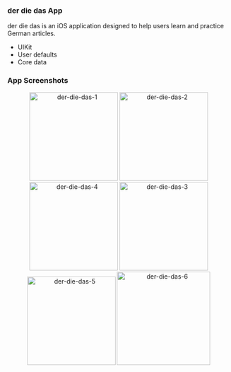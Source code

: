 ### der die das App
der die das is an iOS application designed to help users learn and practice German articles.
- UIKit
- User defaults
- Core data

### App Screenshots
<p align="center">
<img width="200" alt="der-die-das-1" src="https://github.com/sulekaptan/DerDieDas/assets/45969586/e0d57ceb-a964-49b1-b232-eef477af4cd3">
<img width="200" alt="der-die-das-2" src="https://github.com/sulekaptan/DerDieDas/assets/45969586/1428dde1-482b-4958-9b77-ab8b82d3301c">
<img width="200" alt="der-die-das-4" src="https://github.com/sulekaptan/DerDieDas/assets/45969586/3e9f3d49-a174-4144-931d-c434b7868bf7">
<img width="200" alt="der-die-das-3" src="https://github.com/sulekaptan/DerDieDas/assets/45969586/bb2d509e-2ab0-48ab-b504-e2fb90b9465e">
<img width="200" alt="der-die-das-5" src="https://github.com/sulekaptan/DerDieDas/assets/45969586/37ca0a38-8b48-43a1-810e-f3857bb38463">
<img width="211" alt="der-die-das-6" src="https://github.com/sulekaptan/DerDieDas/assets/45969586/fe5228d2-f508-483f-b5e1-c4843e2b5041">
</p>
